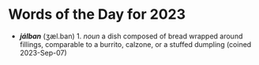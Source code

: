# **Words of the Day for 2023**

- ***jálban*** (ʒæl.ban) 1. _noun_ a dish composed of bread wrapped around fillings, comparable to a burrito, calzone, or a stuffed dumpling (coined 2023-Sep-07)